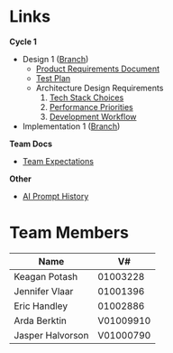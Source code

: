 # Links

**Cycle 1**
- Design 1 ([Branch](https://gitlab.csc.uvic.ca/courses/2025091/SENG350_COSI/teams/group_1_proj/-/tree/cycle/1-design))
    - [Product Requirements Document](docs/product-requirements-document.md)
    - [Test Plan](docs/test-plan.md)
    - Architecture Design Requirements
        1. [Tech Stack Choices](docs/adr/adr-1-tech-stack-choices.md)
        2. [Performance Priorities](docs/adr/adr-2-performance-priorities.md)
        2. [Development Workflow](docs/adr/adr-3-development-workflow.md)
- Implementation 1 ([Branch](https://gitlab.csc.uvic.ca/courses/2025091/SENG350_COSI/teams/group_1_proj/-/tree/cycle/1-implement))

**Team Docs**
- [Team Expectations](docs/team/team-expectations.md)

**Other**
- [AI Prompt History](docs/prompts.md) 

# Team Members

| Name             | V#        |
| ---------------- | --------- |
| Keagan Potash    | 01003228  |
| Jennifer Vlaar   | 01001396  |
| Eric Handley     | 01002886  |
| Arda Berktin     | V01009910 |
| Jasper Halvorson | V01000790 |